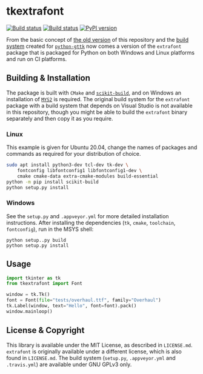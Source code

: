 # tkextrafont
[![Build status](https://ci.appveyor.com/api/projects/status/s64648offncdbmbk/branch/master?svg=true)](https://ci.appveyor.com/project/RedFantom/python-tkextrafont/branch/master)
[![Build status](https://api.travis-ci.com/TkinterEP/python-tkextrafont.svg?branch=master)](https://travis-ci.com/github/TkinterEP/python-tkextrafont/)
[![PyPI version](https://badge.fury.io/py/tkextrafont.svg)](https://pypi.python.org/pypi/tkextrafont)

From the basic concept of [the old version](https://github.com/TkinterEP/python-tkextrafont.old)
of this repository and the [build system](https://github.com/TkinterEP/python-gttk/blob/master/CMakeLists.txt)
created for [`python-gttk`](https://github.com/TkinterEP/python-gttk)
now comes a version of the `extrafont` package that is packaged for
Python on both Windows and Linux platforms and run on CI platforms.

## Building & Installation
The package is built with `CMake` and [`scikit-build`](https://scikit-build.readthedocs.io/en/latest/),
and on Windows an installation of [`MYS2`](https://www.msys2.org/) is 
required. The original build system for the `extrafont` package with
a build system that depends on Visual Studio is not available in this 
repository, though you might be able to build the `extrafont` binary
separately and then copy it as you require.

### Linux
This example is given for Ubuntu 20.04, change the names of packages and
commands as required for your distribution of choice.
```bash
sudo apt install python3-dev tcl-dev tk-dev \
    fontconfig libfontconfig1 libfontconfig1-dev \
    cmake cmake-data extra-cmake-modules build-essential
python -m pip install scikit-build
python setup.py install 
```

### Windows
See the `setup.py` and `.appveyor.yml` for more detailed installation 
instructions. After installing the dependencies (`tk`, `cmake`, 
`toolchain`, `fontconfig`), run in the MSYS shell:
```
python setup..py build
python setup.py install
```

## Usage
```python
import tkinter as tk
from tkextrafont import Font

window = tk.Tk()
font = Font(file="tests/overhaul.ttf", family="Overhaul")
tk.Label(window, text="Hello", font=font).pack()
window.mainloop()
```

## License & Copyright
This library is available under the MIT License, as described in 
`LICENSE.md`. `extrafont` is originally available under a different 
license, which is also found in `LICENSE.md`. The build system
(`setup.py`, `.appveyor.yml` and `.travis.yml`) are available under
GNU GPLv3 only.
